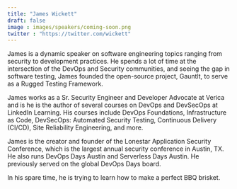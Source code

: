```yaml
---
title: "James Wickett"
draft: false
image : images/speakers/coming-soon.png
twitter : "https://twitter.com/wickett"
---
```


James is a dynamic speaker on software engineering topics ranging from security to development practices. He spends a lot of time at the intersection of the DevOps and Security communities, and seeing the gap in software testing, James founded the open-source project, Gauntlt, to serve as a Rugged Testing Framework.

James works as a Sr. Security Engineer and Developer Advocate at Verica and is he is the author of several courses on DevOps and DevSecOps at LinkedIn Learning. His courses include DevOps Foundations, Infrastructure as Code, DevSecOps: Automated Security Testing, Continuous Delivery (CI/CD), Site Reliability Engineering, and more.

James is the creator and founder of the Lonestar Application Security Conference, which is the largest annual security conference in Austin, TX. He also runs DevOps Days Austin and Serverless Days Austin. He previously served on the global DevOps Days board.

In his spare time, he is trying to learn how to make a perfect BBQ brisket.

